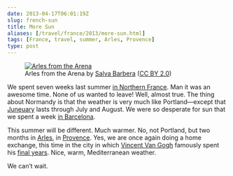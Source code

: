 ```yaml
--- 
date: 2013-04-17T06:01:19Z
slug: french-sun
title: More Sun
aliases: [/travel/france/2013/more-sun.html]
tags: [France, travel, summer, Arles, Provence]
type: post
---
```


<figure>
    <a href="https://www.flickr.com/photos/decar66/8583754790/" title="Arles from the Arena"><img src="https://farm9.staticflickr.com/8102/8583754790_3297ccf5f7_c.jpg" alt="Arles from the Arena" /></a>
    <figcaption>Arles from the Arena by <a href="https://www.flickr.com/photos/decar66/">Salva Barbera</a> (<a href="http://creativecommons.org/licenses/by/2.0/">CC BY 2.0</a>)</figcaption>
</figure>

<p>We spent seven weeks last summer <a href="http://www.justatheory.com/travel/france/2012/a-rouen.html">in Northern France</a>. Man it was an awesome time. None of us wanted to leave! Well, almost true. The thing about Normandy is that the weather is very much like Portland—except that <a href="http://www.urbandictionary.com/define.php?term=Juneuary">Juneuary</a> lasts through July and August. We were so desperate for sun that we spent a week <a href="https://www.flickr.com/photos/theory/sets/72157630781097042/">in Barcelona</a>.</p>

<p>This summer will be different. Much warmer. No, not Portland, but two months in <a href="https://en.wikipedia.org/wiki/Arles">Arles</a>, in <a href="https://en.wikipedia.org/wiki/Provence">Provence</a>. Yes, we are once again doing a home exchange, this time in the city in which <a href="https://en.wikipedia.org/wiki/Vincent_van_Gogh">Vincent Van Gogh</a> famously spent his <a href="https://en.wikipedia.org/wiki/Vincent_van_Gogh#Artistic_breakthrough_and_final_years">final years</a>. Nice, warm, Mediterranean weather.</p>

<p>We can’t wait.</p>
